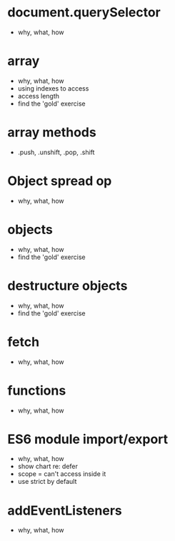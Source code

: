 # document.querySelector
- why, what, how

# array
- why, what, how
- using indexes to access
- access length
- find the 'gold' exercise

# array methods
- .push, .unshift, .pop, .shift

# Object spread op
- why, what, how

# objects
- why, what, how
- find the 'gold' exercise

# destructure objects
- why, what, how
- find the 'gold' exercise

# fetch
- why, what, how

# functions
- why, what, how

# ES6 module import/export
- why, what, how
- show chart re: defer
- scope = can't access inside it
- use strict by default

# addEventListeners
- why, what, how












